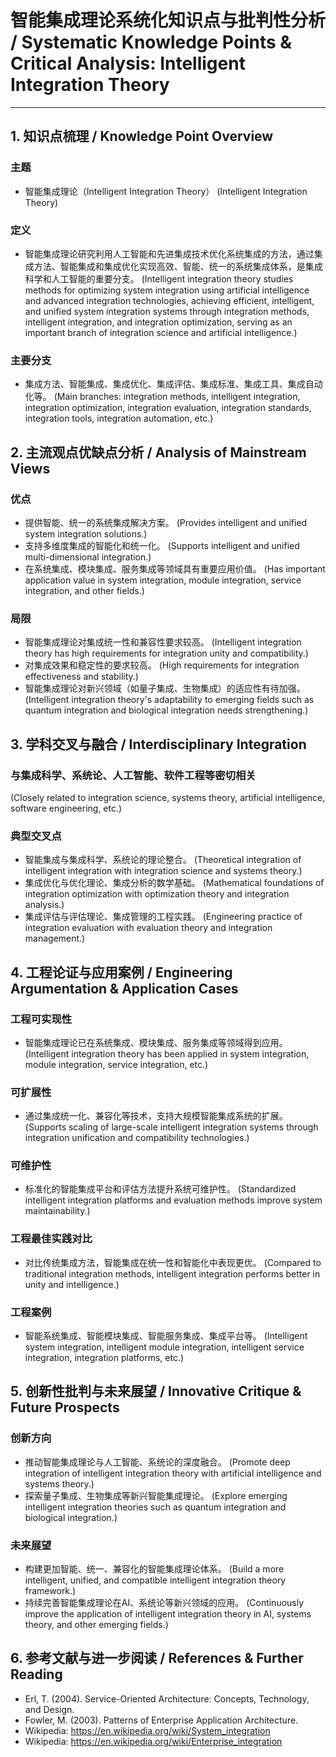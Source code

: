 # 智能集成理论系统化知识点与批判性分析 / Systematic Knowledge Points & Critical Analysis: Intelligent Integration Theory

---

## 1. 知识点梳理 / Knowledge Point Overview

### 主题

- 智能集成理论（Intelligent Integration Theory）
  (Intelligent Integration Theory)

### 定义

- 智能集成理论研究利用人工智能和先进集成技术优化系统集成的方法，通过集成方法、智能集成和集成优化实现高效、智能、统一的系统集成体系，是集成科学和人工智能的重要分支。
  (Intelligent integration theory studies methods for optimizing system integration using artificial intelligence and advanced integration technologies, achieving efficient, intelligent, and unified system integration systems through integration methods, intelligent integration, and integration optimization, serving as an important branch of integration science and artificial intelligence.)

### 主要分支

- 集成方法、智能集成、集成优化、集成评估、集成标准、集成工具、集成自动化等。
  (Main branches: integration methods, intelligent integration, integration optimization, integration evaluation, integration standards, integration tools, integration automation, etc.)

## 2. 主流观点优缺点分析 / Analysis of Mainstream Views

### 优点

- 提供智能、统一的系统集成解决方案。
  (Provides intelligent and unified system integration solutions.)
- 支持多维度集成的智能化和统一化。
  (Supports intelligent and unified multi-dimensional integration.)
- 在系统集成、模块集成、服务集成等领域具有重要应用价值。
  (Has important application value in system integration, module integration, service integration, and other fields.)

### 局限

- 智能集成理论对集成统一性和兼容性要求较高。
  (Intelligent integration theory has high requirements for integration unity and compatibility.)
- 对集成效果和稳定性的要求较高。
  (High requirements for integration effectiveness and stability.)
- 智能集成理论对新兴领域（如量子集成、生物集成）的适应性有待加强。
  (Intelligent integration theory's adaptability to emerging fields such as quantum integration and biological integration needs strengthening.)

## 3. 学科交叉与融合 / Interdisciplinary Integration

### 与集成科学、系统论、人工智能、软件工程等密切相关

  (Closely related to integration science, systems theory, artificial intelligence, software engineering, etc.)

### 典型交叉点

- 智能集成与集成科学、系统论的理论整合。
  (Theoretical integration of intelligent integration with integration science and systems theory.)
- 集成优化与优化理论、集成分析的数学基础。
  (Mathematical foundations of integration optimization with optimization theory and integration analysis.)
- 集成评估与评估理论、集成管理的工程实践。
  (Engineering practice of integration evaluation with evaluation theory and integration management.)

## 4. 工程论证与应用案例 / Engineering Argumentation & Application Cases

### 工程可实现性

- 智能集成理论已在系统集成、模块集成、服务集成等领域得到应用。
  (Intelligent integration theory has been applied in system integration, module integration, service integration, etc.)

### 可扩展性

- 通过集成统一化、兼容化等技术，支持大规模智能集成系统的扩展。
  (Supports scaling of large-scale intelligent integration systems through integration unification and compatibility technologies.)

### 可维护性

- 标准化的智能集成平台和评估方法提升系统可维护性。
  (Standardized intelligent integration platforms and evaluation methods improve system maintainability.)

### 工程最佳实践对比

- 对比传统集成方法，智能集成在统一性和智能化中表现更优。
  (Compared to traditional integration methods, intelligent integration performs better in unity and intelligence.)

### 工程案例

- 智能系统集成、智能模块集成、智能服务集成、集成平台等。
  (Intelligent system integration, intelligent module integration, intelligent service integration, integration platforms, etc.)

## 5. 创新性批判与未来展望 / Innovative Critique & Future Prospects

### 创新方向

- 推动智能集成理论与人工智能、系统论的深度融合。
  (Promote deep integration of intelligent integration theory with artificial intelligence and systems theory.)
- 探索量子集成、生物集成等新兴智能集成理论。
  (Explore emerging intelligent integration theories such as quantum integration and biological integration.)

### 未来展望

- 构建更加智能、统一、兼容化的智能集成理论体系。
  (Build a more intelligent, unified, and compatible intelligent integration theory framework.)
- 持续完善智能集成理论在AI、系统论等新兴领域的应用。
  (Continuously improve the application of intelligent integration theory in AI, systems theory, and other emerging fields.)

## 6. 参考文献与进一步阅读 / References & Further Reading

- Erl, T. (2004). Service-Oriented Architecture: Concepts, Technology, and Design.
- Fowler, M. (2003). Patterns of Enterprise Application Architecture.
- Wikipedia: <https://en.wikipedia.org/wiki/System_integration>
- Wikipedia: <https://en.wikipedia.org/wiki/Enterprise_integration>
